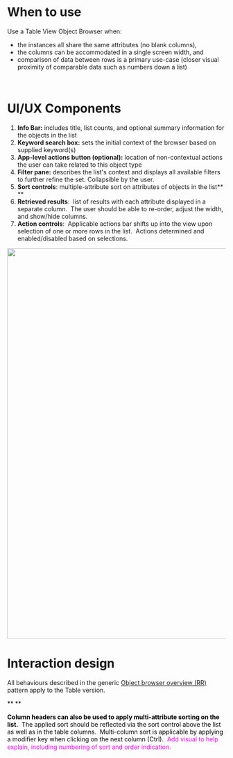 # When to use

Use a Table View Object Browser when:

-   the instances all share the same attributes (no blank columns), 
-   the columns can be accommodated in a single screen width, and
-   comparison of data between rows is a primary use-case (closer visual proximity of comparable data such as numbers down a list)

 

# UI/UX Components

1.  **Info Bar:** includes title, list counts, and optional summary information for the objects in the list
2.  **Keyword search box:** sets the initial context of the browser based on supplied keyword(s)
3.  **App-level actions button (optional):** location of non-contextual actions the user can take related to this object type
4.  **Filter pane:** describes the list's context and displays all available filters to further refine the set. Collapsible by the user.
5.  **Sort controls**: multiple-attribute sort on attributes of objects in the list**
    **
6.  **Retrieved results**:  list of results with each attribute displayed in a separate column.  The user should be able to re-order, adjust the width, and show/hide columns.
7.  **Action controls**:  Applicable actions bar shifts up into the view upon selection of one or more rows in the list.  Actions determined and enabled/disabled based on selections.

<span class="confluence-embedded-file-wrapper confluence-embedded-manual-size"><img src="assets/images/167240513/171226814.png" class="confluence-embedded-image" width="900" /></span>

# Interaction design

<span>All behaviours described in the generic [Object browser overview (RR)](167231067.html) pattern apply to the Table version. </span>

<span style="color: rgb(0,0,0);">**
**</span>

<span style="color: rgb(0,0,0);">**Column headers can also be used to apply multi-attribute sorting on the list.**  The applied sort should be reflected via the sort control above the list as well as in the table columns.  Multi-column sort is applicable by applying a modifier key when clicking on the next column (Ctrl).  <span style="color: rgb(255,0,255);">Add visual to help ex</span></span><span style="line-height: 1.42857;color: rgb(255,0,255);">plain, including numbering of sort and order indication.</span>
